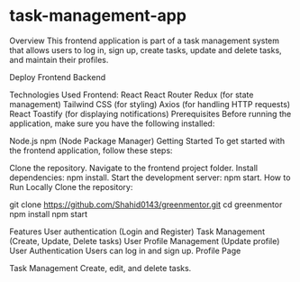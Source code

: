 # task-management-app

Overview
This frontend application is part of a task management system that allows users to log in, sign up, create tasks, update and delete tasks, and maintain their profiles.

Deploy
Frontend Backend

Technologies Used
Frontend:
React
React Router
Redux (for state management)
Tailwind CSS (for styling)
Axios (for handling HTTP requests)
React Toastify (for displaying notifications)
Prerequisites
Before running the application, make sure you have the following installed:

Node.js
npm (Node Package Manager)
Getting Started
To get started with the frontend application, follow these steps:

Clone the repository.
Navigate to the frontend project folder.
Install dependencies: npm install.
Start the development server: npm start.
How to Run Locally
Clone the repository:

git clone https://github.com/Shahid0143/greenmentor.git
cd greenmentor
npm install
npm start

Features
User authentication (Login and Register)
Task Management (Create, Update, Delete tasks)
User Profile Management (Update profile)
User Authentication
Users can log in and sign up.
Profile Page

Task Management
Create, edit, and delete tasks.
